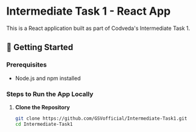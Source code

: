 # Intermediate Task 1 - React App

This is a React application built as part of Codveda's Intermediate Task 1.

## 🚀 Getting Started

### Prerequisites

- Node.js and npm installed

### Steps to Run the App Locally

1. **Clone the Repository**
   ```bash
   git clone https://github.com/GSVofficial/Intermediate-Task1.git
   cd Intermediate-Task1
